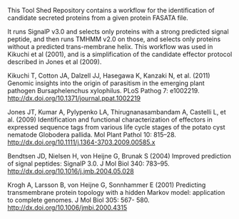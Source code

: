 This Tool Shed Repository contains a workflow for the identification of candidate secreted proteins from a given protein FASATA file.

It runs SignalP v3.0 and selects only proteins with a strong predicted signal peptide, and then runs TMHMM v2.0 on those, and selects only proteins without a predicted trans-membrane helix. This workflow was used in Kikuchi et al (2001), and is a simplification of the candidate effector protocol described in Jones et al (2009).

Kikuchi T, Cotton JA, Dalzell JJ, Hasegawa K, Kanzaki N, et al. (2011) Genomic insights into the origin of parasitism in the emerging plant pathogen Bursaphelenchus xylophilus. PLoS Pathog 7: e1002219.
http://dx.doi.org/10.1371/journal.ppat.1002219

Jones JT, Kumar A, Pylypenko LA, Thirugnanasambandam A, Castelli L, et al. (2009) Identification and functional characterization of effectors in expressed sequence tags from various life cycle stages of the potato cyst nematode Globodera pallida. Mol Plant Pathol 10: 815–28.
http://dx.doi.org/10.1111/j.1364-3703.2009.00585.x

Bendtsen JD, Nielsen H, von Heijne G, Brunak S (2004) Improved prediction of signal peptides: SignalP 3.0. J Mol Biol 340: 783–95.
http://dx.doi.org/10.1016/j.jmb.2004.05.028

Krogh A, Larsson B, von Heijne G, Sonnhammer E (2001) Predicting transmembrane protein topology with a hidden Markov model: application to complete genomes. J Mol Biol 305: 567- 580.
http://dx.doi.org/10.1006/jmbi.2000.4315
